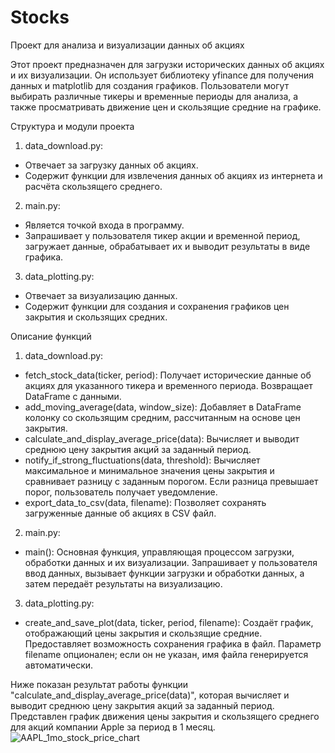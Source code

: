 # Stocks
Проект для анализа и визуализации данных об акциях

Этот проект предназначен для загрузки исторических данных об акциях и их визуализации. Он использует библиотеку yfinance для получения данных и matplotlib для создания графиков. Пользователи могут выбирать различные тикеры и временные периоды для анализа, а также просматривать движение цен и скользящие средние на графике.

Структура и модули проекта
1. data_download.py:
- Отвечает за загрузку данных об акциях.
- Содержит функции для извлечения данных об акциях из интернета и расчёта скользящего среднего.

2. main.py:
- Является точкой входа в программу.
- Запрашивает у пользователя тикер акции и временной период, загружает данные, обрабатывает их и выводит результаты в виде графика.

3. data_plotting.py:
- Отвечает за визуализацию данных.
- Содержит функции для создания и сохранения графиков цен закрытия и скользящих средних.

Описание функций

1. data_download.py:
- fetch_stock_data(ticker, period): Получает исторические данные об акциях для указанного тикера и временного периода. Возвращает DataFrame с данными.
- add_moving_average(data, window_size): Добавляет в DataFrame колонку со скользящим средним, рассчитанным на основе цен закрытия.
- calculate_and_display_average_price(data): Вычисляет и выводит среднюю цену закрытия акций за заданный период.
- notify_if_strong_fluctuations(data, threshold): Вычисляет максимальное и минимальное значения цены закрытия и сравнивает разницу с заданным порогом. Если разница превышает порог, пользователь получает уведомление.
- export_data_to_csv(data, filename): Позволяет сохранять загруженные данные об акциях в CSV файл.

2. main.py:
- main(): Основная функция, управляющая процессом загрузки, обработки данных и их визуализации. Запрашивает у пользователя ввод данных, вызывает функции загрузки и обработки данных, а затем передаёт результаты на визуализацию.



3. data_plotting.py:

- create_and_save_plot(data, ticker, period, filename): Создаёт график, отображающий цены закрытия и скользящие средние. Предоставляет возможность сохранения графика в файл. Параметр filename опционален; если он не указан, имя файла генерируется автоматически.


Ниже показан результат работы функции "calculate_and_display_average_price(data)", которая вычисляет и выводит среднюю цену закрытия акций за заданный период.
Представлен график движения цены закрытия и скользящего среднего для акций компании Apple за период в 1 месяц.
![AAPL_1mo_stock_price_chart](https://github.com/user-attachments/assets/7a8eb316-3d37-4930-b731-fea4457b03df)
